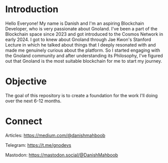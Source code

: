 # Introduction
Hello Everyone! My name is Danish and I'm an aspiring Blockchain Developer, who is very passionate about Gnoland. I've been a part of the Blockchain space since 2023 and got introduced to the Cosmos Network in early 2024. I got to knew about Gnoland through Jae Kwon's Stanford Lecture in which he talked about things that I deeply resonated with and made me genuinely curious about the platform. So I started engaging with the Gnoland community and after understanding its Philosophy, I've figured out that Gnoland is the most suitable blockchain for me to start my journey.

# Objective
The goal of this repository is to create a foundation for the work I'll doing over the next 6-12 months. 

# Connect
Articles:
https://medium.com/@danishmahboob

Telegram:
https://t.me/gnodevs

Mastodon: https://mastodon.social/@DanishMahboob
